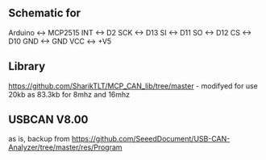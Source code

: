 
## Schematic for
Arduino <-> MCP2515
INT <-> D2
SCK <-> D13
SI <-> D11
SO <-> D12
CS <-> D10
GND <-> GND
VCC <-> +V5

## Library
https://github.com/SharikTLT/MCP_CAN_lib/tree/master - modifyed for use 20kb as 83.3kb for 8mhz and 16mhz

## USBCAN V8.00
as is, backup from https://github.com/SeeedDocument/USB-CAN-Analyzer/tree/master/res/Program 
